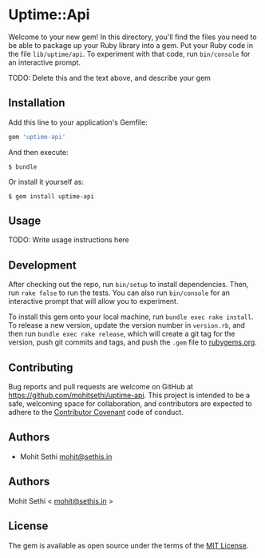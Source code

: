 # Uptime::Api

Welcome to your new gem! In this directory, you'll find the files you need to be able to package up your Ruby library into a gem. Put your Ruby code in the file `lib/uptime/api`. To experiment with that code, run `bin/console` for an interactive prompt.

TODO: Delete this and the text above, and describe your gem

## Installation

Add this line to your application's Gemfile:

```ruby
gem 'uptime-api'
```

And then execute:

    $ bundle

Or install it yourself as:

    $ gem install uptime-api

## Usage

TODO: Write usage instructions here

## Development

After checking out the repo, run `bin/setup` to install dependencies. Then, run `rake false` to run the tests. You can also run `bin/console` for an interactive prompt that will allow you to experiment.

To install this gem onto your local machine, run `bundle exec rake install`. To release a new version, update the version number in `version.rb`, and then run `bundle exec rake release`, which will create a git tag for the version, push git commits and tags, and push the `.gem` file to [rubygems.org](https://rubygems.org).

## Contributing

Bug reports and pull requests are welcome on GitHub at https://github.com/mohitsethi/uptime-api. This project is intended to be a safe, welcoming space for collaboration, and contributors are expected to adhere to the [Contributor Covenant](contributor-covenant.org) code of conduct.

## Authors
- Mohit Sethi <mohit@sethis.in>

## Authors

Mohit Sethi < mohit@sethis.in >

## License

The gem is available as open source under the terms of the [MIT License](http://opensource.org/licenses/MIT).

